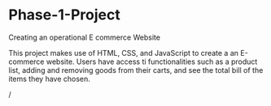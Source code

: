 # Phase-1-Project
Creating an operational  E commerce Website

This project makes use of HTML, CSS, and JavaScript to create a an E-commerce website.
Users have access ti functionalities such as a product list, adding and removing goods from their carts, and see the total bill of the items they have chosen.













/